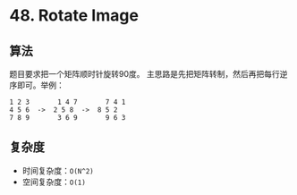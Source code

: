 # 48. Rotate Image
## 算法
题目要求把一个矩阵顺时针旋转90度。
主思路是先把矩阵转制，然后再把每行逆序即可。举例：
```
1 2 3       1 4 7       7 4 1
4 5 6  ->  2 5 8  ->  8 5 2
7 8 9       3 6 9       9 6 3
```

## 复杂度
- 时间复杂度：`O(N^2)`
- 空间复杂度：`O(1)`

